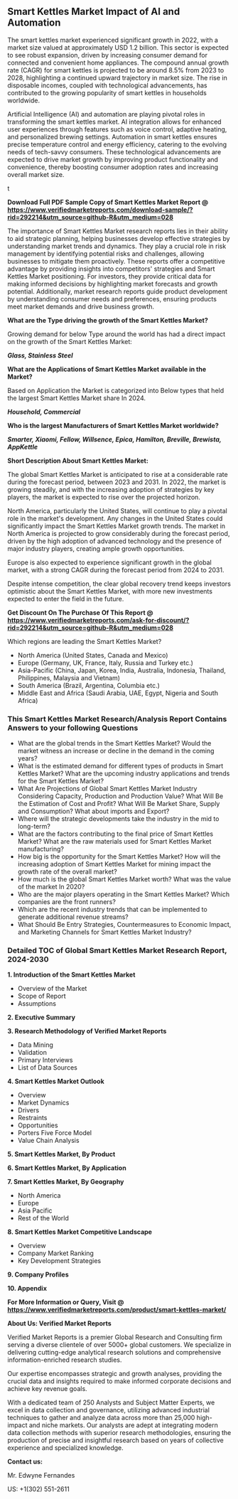 <h2>Smart Kettles Market Impact of AI and Automation</h2><p>The smart kettles market experienced significant growth in 2022, with a market size valued at approximately USD 1.2 billion. This sector is expected to see robust expansion, driven by increasing consumer demand for connected and convenient home appliances. The compound annual growth rate (CAGR) for smart kettles is projected to be around 8.5% from 2023 to 2028, highlighting a continued upward trajectory in market size. The rise in disposable incomes, coupled with technological advancements, has contributed to the growing popularity of smart kettles in households worldwide.</p><p>Artificial Intelligence (AI) and automation are playing pivotal roles in transforming the smart kettles market. AI integration allows for enhanced user experiences through features such as voice control, adaptive heating, and personalized brewing settings. Automation in smart kettles ensures precise temperature control and energy efficiency, catering to the evolving needs of tech-savvy consumers. These technological advancements are expected to drive market growth by improving product functionality and convenience, thereby boosting consumer adoption rates and increasing overall market size.</p>t</p><p id="" class=""><strong>Download Full PDF Sample Copy of Smart Kettles Market Report @ <a href="https://www.verifiedmarketreports.com/download-sample/?rid=292214&utm_source=github-R&utm_medium=028" target="_blank">https://www.verifiedmarketreports.com/download-sample/?rid=292214&utm_source=github-R&utm_medium=028</a></strong></p><p>The importance of&nbsp;Smart Kettles Market research reports lies in their ability to aid strategic planning, helping businesses develop effective strategies by understanding market trends and dynamics. They play a crucial role in risk management by identifying potential risks and challenges, allowing businesses to mitigate them proactively. These reports offer a competitive advantage by providing insights into competitors' strategies and Smart Kettles Market positioning. For investors, they provide critical data for making informed decisions by highlighting market forecasts and growth potential. Additionally, market research reports guide product development by understanding consumer needs and preferences, ensuring products meet market demands and drive business growth.</p><p><strong>What are the&nbsp;Type driving the growth of the Smart Kettles Market?</strong></p><p id="" class="">Growing demand for below Type around the world has had a direct impact on the growth of the Smart Kettles Market:</p><em><strong>Glass, Stainless Steel</strong></em></p><strong>What are the&nbsp;Applications&nbsp;of Smart Kettles Market available in the Market?</strong></p><p id="" class="">Based on Application the Market is categorized into Below types that held the largest Smart Kettles Market share In 2024.</p><em><strong>Household, Commercial</strong></em></p><strong>Who is the largest Manufacturers of Smart Kettles Market worldwide?</strong></p><p><em><strong>Smarter, Xiaomi, Fellow, Willsence, Epica, Hamilton, Breville, Brewista, AppKettle</strong></em></p><p id="" class=""><strong>Short Description About Smart Kettles Market:</strong></p><p>The global Smart Kettles Market is anticipated to rise at a considerable rate during the forecast period, between 2023 and 2031. In 2022, the market is growing steadily, and with the increasing adoption of strategies by key players, the market is expected to rise over the projected horizon.</p><p>North America, particularly the United States, will continue to play a pivotal role in the market's development. Any changes in the United States could significantly impact the Smart Kettles Market growth trends. The market in North America is projected to grow considerably during the forecast period, driven by the high adoption of advanced technology and the presence of major industry players, creating ample growth opportunities.</p><p>Europe is also expected to experience significant growth in the global market, with a strong CAGR during the forecast period from 2024 to 2031.</p><p>Despite intense competition, the clear global recovery trend keeps investors optimistic about the Smart Kettles Market, with more new investments expected to enter the field in the future.</p><p id="" class=""><strong>Get Discount On The Purchase Of This Report @ <a href="https://www.verifiedmarketreports.com/ask-for-discount/?rid=292214&utm_source=github-R&utm_medium=028" target="_blank">https://www.verifiedmarketreports.com/ask-for-discount/?rid=292214&utm_source=github-R&utm_medium=028</a></strong></p>Which regions are leading the Smart Kettles Market?</p><ul><li>North America (United States, Canada and Mexico)</li><li>Europe (Germany, UK, France, Italy, Russia and Turkey etc.)</li><li>Asia-Pacific (China, Japan, Korea, India, Australia, Indonesia, Thailand, Philippines, Malaysia and Vietnam)</li><li>South America (Brazil, Argentina, Columbia etc.)</li><li>Middle East and Africa (Saudi Arabia, UAE, Egypt, Nigeria and South Africa)</li></ul><h3 id="" class="">This Smart Kettles Market Research/Analysis Report Contains Answers to your following Questions</h3><ul><li>What are the global trends in the Smart Kettles Market? Would the market witness an increase or decline in the demand in the coming years?</li><li>What is the estimated demand for different types of products in Smart Kettles Market? What are the upcoming industry applications and trends for the Smart Kettles Market?</li><li>What Are Projections of Global Smart Kettles Market Industry Considering Capacity, Production and Production Value? What Will Be the Estimation of Cost and Profit? What Will Be Market Share, Supply and Consumption? What about imports and Export?</li><li>Where will the strategic developments take the industry in the mid to long-term?</li><li>What are the factors contributing to the final price of Smart Kettles Market? What are the raw materials used for Smart Kettles Market manufacturing?</li><li>How big is the opportunity for the Smart Kettles Market? How will the increasing adoption of Smart Kettles Market for mining impact the growth rate of the overall market?</li><li>How much is the global Smart Kettles Market worth? What was the value of the market In 2020?</li><li>Who are the major players operating in the Smart Kettles Market? Which companies are the front runners?</li><li>Which are the recent industry trends that can be implemented to generate additional revenue streams?</li><li>What Should Be Entry Strategies, Countermeasures to Economic Impact, and Marketing Channels for Smart Kettles Market Industry?</li></ul><h3 id="" class="">Detailed TOC of Global Smart Kettles Market Research Report, 2024-2030</h3><p id="" class=""><strong>1. Introduction of the Smart Kettles Market</strong></p><ul><li>Overview of the Market</li><li>Scope of Report</li><li>Assumptions</li></ul><p id="" class=""><strong>2. Executive Summary</strong></p><p id="" class=""><strong>3. Research Methodology of Verified Market Reports</strong></p><ul><li>Data Mining</li><li>Validation</li><li>Primary Interviews</li><li>List of Data Sources</li></ul><p id="" class=""><strong>4. Smart Kettles Market Outlook</strong></p><ul><li>Overview</li><li>Market Dynamics</li><li>Drivers</li><li>Restraints</li><li>Opportunities</li><li>Porters Five Force Model</li><li>Value Chain Analysis</li></ul><p id="" class=""><strong>5. Smart Kettles Market, By Product</strong></p><p id="" class=""><strong>6. Smart Kettles Market, By Application</strong></p><p id="" class=""><strong>7. Smart Kettles Market, By Geography</strong></p><ul><li>North America</li><li>Europe</li><li>Asia Pacific</li><li>Rest of the World</li></ul><p id="" class=""><strong>8. Smart Kettles Market Competitive Landscape</strong></p><ul><li>Overview</li><li>Company Market Ranking</li><li>Key Development Strategies</li></ul><p id="" class=""><strong>9. Company Profiles</strong></p><p id="" class=""><strong>10. Appendix</strong></p><p id="" class=""><strong>For More Information or Query, Visit @ <a href="https://www.verifiedmarketreports.com/product/smart-kettles-market/" target="_blank">https://www.verifiedmarketreports.com/product/smart-kettles-market/</a></strong></p><p id="" class=""><strong>About Us: Verified Market Reports</strong></p><p id="" class="">Verified Market Reports is a premier Global Research and Consulting firm serving a diverse clientele of over 5000+ global customers. We specialize in delivering cutting-edge analytical research solutions and comprehensive information-enriched research studies.</p><p id="" class="">Our expertise encompasses strategic and growth analyses, providing the crucial data and insights required to make informed corporate decisions and achieve key revenue goals.</p><p id="" class="">With a dedicated team of 250 Analysts and Subject Matter Experts, we excel in data collection and governance, utilizing advanced industrial techniques to gather and analyze data across more than 25,000 high-impact and niche markets. Our analysts are adept at integrating modern data collection methods with superior research methodologies, ensuring the production of precise and insightful research based on years of collective experience and specialized knowledge.</p><p id="" class=""><strong>Contact us:</strong></p><p id="" class="">Mr. Edwyne Fernandes</p><p id="" class="">US: +1(302) 551-2611</p>